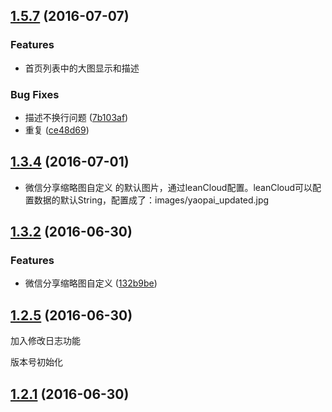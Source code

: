 <a name="1.5.7"></a>
## [1.5.7](https://github.com/2remote/corporate-event-server/compare/v1.5.6...v1.5.7) (2016-07-07)

### Features

* 首页列表中的大图显示和描述 

### Bug Fixes

* 描述不换行问题 ([7b103af](https://github.com/2remote/corporate-event-server/commit/7b103af))
* 重复 ([ce48d69](https://github.com/2remote/corporate-event-server/commit/ce48d69))



<a name="1.3.4"></a>
## [1.3.4](https://github.com/2remote/corporate-event-server/compare/v1.3.3...v1.3.4) (2016-07-01)

* 微信分享缩略图自定义 的默认图片，通过leanCloud配置。leanCloud可以配置数据的默认String，配置成了：images/yaopai_updated.jpg  

<a name="1.3.2"></a>
## [1.3.2](https://github.com/2remote/corporate-event-server/compare/v1.3.1...v1.3.2) (2016-06-30)


### Features

* 微信分享缩略图自定义 ([132b9be](https://github.com/2remote/corporate-event-server/commit/132b9be))



<a name="1.2.5"></a>
## [1.2.5](https://github.com/2remote/corporate-event-server/compare/v1.2.4...v1.2.5) (2016-06-30)

加入修改日志功能

<a name="1.2.1"></a>
版本号初始化
## [1.2.1](https://github.com/2remote/corporate-event-server/compare/v1.2.0...v1.2.1) (2016-06-30)



